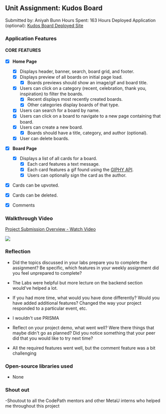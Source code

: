 
## Unit Assignment: Kudos Board

Submitted by: Aniyah Bunn
Hours Spent: 163 Hours
Deployed Application (optional): [Kudos Board Deployed Site](ADD_LINK_HERE)

### Application Features

#### CORE FEATURES

- [x] **Home Page**
  - [x] Displays header, banner, search, board grid, and footer.
  - [x] Displays preview of all boards on initial page load.
    - [x] Boards previews should show an image/gif and board title.
  - [x] Users can click on a category (recent, celebration, thank you, inspiration) to filter the boards.
    - [x] Recent displays most recently created boards.
    - [x] Other categories display boards of that type.
  - [x] Users can search for a board by name.
  - [x] Users can click on a board to navigate to a new page containing that board.
  - [x] Users can create a new board.
    - [x] Boards should have a title, category, and author (optional).
  - [x] User can delete boards.
  
- [x] **Board Page**
  - [x] Displays a list of all cards for a board.
    -  [x] Each card features a text message.
    -  [x] Each card features a gif found using the [GIPHY API](https://developers.giphy.com/docs/api/).
    -  [x] Users can optionally sign the card as the author.  
-   [x] Cards can be upvoted.
-   [x] Cards can be deleted.
-   [x] Comments
 


### Walkthrough Video

<div>
    <a href="https://www.loom.com/share/4c99c52a9a1640f3889be2f18af51dea">
      <p>Project Submission Overview - Watch Video</p>
    </a>
    <a href="https://www.loom.com/share/4c99c52a9a1640f3889be2f18af51dea">
      <img style="max-width:300px;" src="https://cdn.loom.com/sessions/thumbnails/4c99c52a9a1640f3889be2f18af51dea-with-play.gif">
    </a>
  </div>


### Reflection

* Did the topics discussed in your labs prepare you to complete the assignment? Be specific, which features in your weekly assignment did you feel unprepared to complete?

- The Labs were helpful but more lecture on the backend section would've helped a lot.

* If you had more time, what would you have done differently? Would you have added additional features? Changed the way your project responded to a particular event, etc.
  
- I wouldn't use PRISMA

* Reflect on your project demo, what went well? Were there things that maybe didn't go as planned? Did you notice something that your peer did that you would like to try next time?

- All the required features went well, but the comment feature was a bit challenging 

### Open-source libraries used
- None 

### Shout out

-Shoutout to all the CodePath mentors and other MetaU  interns who helped me throughout this project 
